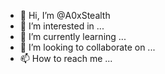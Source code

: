 - 👋 Hi, I’m @A0xStealth
- 👀 I’m interested in ...
- 🌱 I’m currently learning ...
- 💞️ I’m looking to collaborate on ...
- 📫 How to reach me ...
